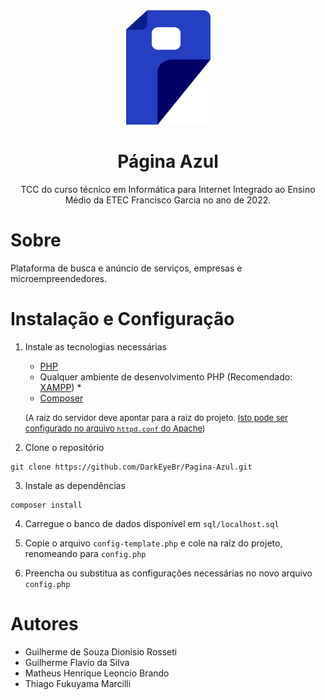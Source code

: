 <div align="center">
    <a href="https://github.com/DarkEyeBr/Pagina-Azul">
        <img width="135" src="./assets/img/logos/Logo.png">
    </a>
    <h1>Página Azul</h1>
    <p>TCC do curso técnico em Informática para Internet Integrado ao Ensino Médio da ETEC Francisco Garcia no ano de 2022.</p>
</div>

# Sobre

Plataforma de busca e anúncio de serviços, empresas e microempreendedores.

# Instalação e Configuração

1. Instale as tecnologias necessárias

   - [PHP](https://www.php.net/)
   - Qualquer ambiente de desenvolvimento PHP (Recomendado: [XAMPP](https://www.apachefriends.org/pt_br/index.html)) \*
   - [Composer](https://getcomposer.org/)

   <font size="2">(A raíz do servidor deve apontar para a raíz do projeto. [Isto pode ser configurado no arquivo `httpd.conf` do Apache](https://www.devmedia.com.br/forum/como-mudar-o-diretorio-raiz-do-xampp/570638))</font>

2. Clone o repositório

```
git clone https://github.com/DarkEyeBr/Pagina-Azul.git
```

3. Instale as dependências

```
composer install
```

4. Carregue o banco de dados disponível em `sql/localhost.sql`

5. Copie o arquivo `config-template.php` e cole na raíz do projeto, renomeando para `config.php`

6. Preencha ou substitua as configurações necessárias no novo arquivo `config.php`

# Autores

- Guilherme de Souza Dionisio Rosseti
- Guilherme Flavio da Silva
- Matheus Henrique Leoncio Brando
- Thiago Fukuyama Marcilli
